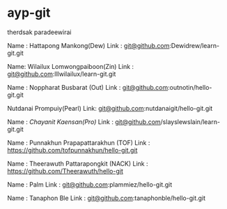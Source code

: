 # ayp-git


therdsak paradeewirai

Name : Hattapong Mankong(Dew)
Link : git@github.com:Dewidrew/learn-git.git

Name: Wilailux Lomwongpaiboon(Zin)
Link : git@github.com:lllwilailux/learn-git.git

Name : Noppharat Busbarat (Out)
Link : git@github.com:outnotin/hello-git.git

Nutdanai Prompuiy(Pearl)
Link: git@github.com:nutdanaigit/hello-git.git

Name : *Chayanit Kaensan(Pro)*
Link : git@github.com/slayslewslain/learn-git.git

Name : Punnakhun Prapapattarakhun (TOF)
Link : https://github.com/tofpunnakhun/hello-git.git

Name : Theerawuth Pattarapongkit (NACK)
Link : https://github.com/Theerawuth/hello-git



Name : Palm
Link : git@github.com:plammiez/hello-git.git

Name : Tanaphon Ble
Link : git@github.com:tanaphonble/hello-git.git
